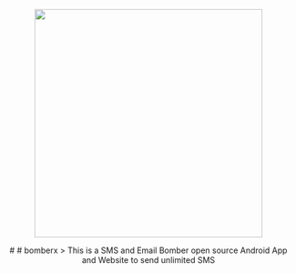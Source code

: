 <p align="center"><img src="https://bomberx.in/img/icon.png" width="400"></p>
<p align="center">
# # bomberx
> This is a SMS and Email Bomber open source Android App and Website to send unlimited SMS
</p>


